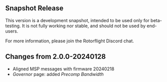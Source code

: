 ## Snapshot Release

This version is a development snapshot, intended to be used only for beta-testing.
It is not fully working nor stable, and should not be used by end-users.

For more information, please join the Rotorflight Discord chat.

## Changes from 2.0.0-20240128

- Aligned MSP messages with firmware 20240218
- *Governor* page: added *Precomp Bandwidth*
